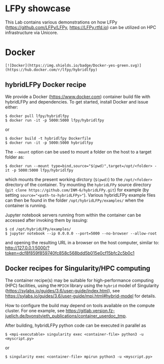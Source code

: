 # LFPy showcase

This Lab contains various demonstrations on how LFPy (https://github.com/LFPy/LFPy, https://LFPy.rtfd.io) can be utilized on HPC infrastructure via Unicore.


# Docker

``[![Docker](https://img.shields.io/badge/Docker-yes-green.svg)](https://hub.docker.com/r/lfpy/hybridlfpy)``

## hybridLFPy Docker recipe

We provide a Docker (https://www.docker.com) container build file with hybridLFPy and dependencies.
To get started, install Docker and issue either:

    $ docker pull lfpy/hybridlfpy
    $ docker run -it -p 5000:5000 lfpy/hybridlfpy

or

    $ docker build -t hybridlfpy Dockerfile
    $ docker run -it -p 5000:5000 hybridlfpy

The ``--mount`` option can be used to mount a folder on the host to a target folder as:

    $ docker run --mount type=bind,source="$(pwd)",target=/opt/<folder> -it -p 5000:5000 lfpy/hybridlfpy

which mounts the present working dirctory (``$(pwd)``) to the ``/opt/<folder>`` directory of the container.
Try mounting the ``hybridLFPy`` source directory (``git clone https://github.com/INM-6/hybridLFPy.git``) for example (by setting ``source="<path-to-hybridLFPy>"``). Various hybridLFPy example files can then be found in the folder ``/opt/hybridLFPy/examples/``
when the container is running.

Jupyter notebook servers running from within the
container can be accessed after invoking them by issuing:

    $ cd /opt/hybridLFPy/examples/
    $ jupyter notebook --ip 0.0.0.0 --port=5000 --no-browser --allow-root

and opening the resulting URL in a browser on the host computer, similar to:
http://127.0.0.1:5000/?token=dcf8f859f859740fc858c568bdd5b015e0cf15bfc2c5b0c1

## Docker recipes for Singularity/HPC computing

The container recipe(s) may be suitable for high-performance computing (HPC) facilities,
using the ``MPICH`` library using the `hybrid` model of
Singularity (https://sylabs.io/guides/3.6/user-guide/index.html),
see https://sylabs.io/guides/3.6/user-guide/mpi.html#hybrid-model for details.

How to configure the build may depend on tools available on the compute cluster.
For one example, see https://gitlab.version.fz-juelich.de/bvonstvieth_publications/container_userdoc_tmp.

After building, hybridLFPy python code can be executed in parallel as

    $ <mpi-executable> singularity exec <container-file> python3 -u <myscript.py>

or

    $ singularity exec <container-file> mpirun python3 -u <myscript.py>
